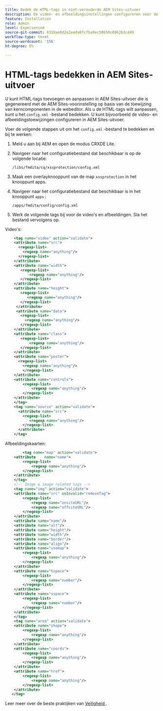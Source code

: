 ```yaml
---
title: Bedek de HTML-tags in niet-verouderde AEM Sites-uitvoer
description: De video- en afbeeldingsinstellingen configureren voor de uitvoer van bepaalde sites op basis van de toewijzing van kerncomponenten
feature: Installation
role: Admin
level: Experienced
source-git-commit: 8310ae8d2e2eeda0fcfba9ec50650c806263cd49
workflow-type: tm+mt
source-wordcount: '156'
ht-degree: 0%

---
```



# HTML-tags bedekken in AEM Sites-uitvoer

U kunt HTML-tags toevoegen en aanpassen in AEM Sites-uitvoer die is gegenereerd met de AEM Sites-voorinstelling op basis van de toewijzing van kerncomponenten in de webeditor. Als u de HTML-tags wilt aanpassen, kunt u het `config.xml` -bestand bedekken. U kunt bijvoorbeeld de video- en afbeeldingstoewijzingen configureren in AEM Sites-uitvoer.

Voer de volgende stappen uit om het `config.xml` -bestand te bedekken en bij te werken:

1. Meld u aan bij AEM en open de modus CRXDE Lite.

1. Navigeer naar het configuratiebestand dat beschikbaar is op de volgende locatie:

   `/libs/fmdita/cq/xssprotection/config.xml`

1. Maak een overlayknooppunt van de map `xssprotection` in het knooppunt apps.

1. Navigeer naar het configuratiebestand dat beschikbaar is in het knooppunt `apps` :

   `/apps/fmdita/config/config.xml`

1. Werk de volgende tags bij voor de video&#39;s en afbeeldingen. Sla het bestand vervolgens op.

Video&#39;s:

```XML
    <tag name="video" action="validate">
   	<attribute name="src">
      <regexp-list>
        <regexp name="anything"/>
      </regexp-list>
    </attribute>
    <attribute name="width">
       <regexp-list>
           <regexp name="anything"/>
       </regexp-list>
    </attribute>
    <attribute name="height">
       <regexp-list>
          <regexp name="anything"/>
       </regexp-list>
     </attribute>
     <attribute name="data">
       <regexp-list>
         <regexp name="anything"/>
       </regexp-list>
    </attribute>
    <attribute name="class">
       <regexp-list>
           <regexp name="anything"/>
       </regexp-list>
    </attribute>
    <attribute name="poster">
      <regexp-list>
        <regexp name="anything"/>
        </regexp-list>
    </attribute>
    <attribute name="controls">
        <regexp-list>
            <regexp name="anything"/>
        </regexp-list>
    </attribute>
    </tag>
    <tag name="source" action="validate">
      <attribute name="src">
        <regexp-list>
           <regexp name="anything"/>
        </regexp-list>
      </attribute>
    </tag>
```

Afbeeldingskaarten:

```XML
    	<tag name="map" action="validate">
	<attribute    name="name">
		<regexp-list>
			<regexp name="anything"/>
		</regexp-list>
	</attribute>
    </tag>
    <!-- Image & image related tags -->
    <tag name="img" action="validate">
	<attribute name="src" onInvalid="removeTag">
		<regexp-list>
			<regexp name="onsiteURL"/>
			<regexp name="offsiteURL"/>
		</regexp-list>
	</attribute>
	<attribute name="name"/>
	<attribute name="alt"/>
	<attribute name="height"/>
	<attribute name="width"/>
	<attribute name="border"/>
	<attribute name="align"/>
	<attribute name="usemap">
		<regexp-list>
			<regexp name="anything"/>
		</regexp-list>
	</attribute>
	<attribute name="hspace">
		<regexp-list>
			<regexp name="number"/>
		</regexp-list>
	</attribute>
	<attribute name="vspace">
		<regexp-list>
			<regexp name="number"/>
		</regexp-list>
	</attribute>
    </tag>
    <tag name="area" action="validate">
	<attribute name="shape">
		<regexp-list>
			<regexp name="anything"/>
		</regexp-list>
	</attribute>
	<attribute name="coords">
		<regexp-list>
			<regexp name="anything"/>
		</regexp-list>
	</attribute>
	<attribute name="href">
		<regexp-list>
			<regexp name="anything"/>
		</regexp-list>
	</attribute>
   </tag>
```




Leer meer over de beste praktijken van [ Veiligheid ](https://experienceleague.adobe.com/en/docs/experience-manager-65/content/implementing/developing/introduction/security).